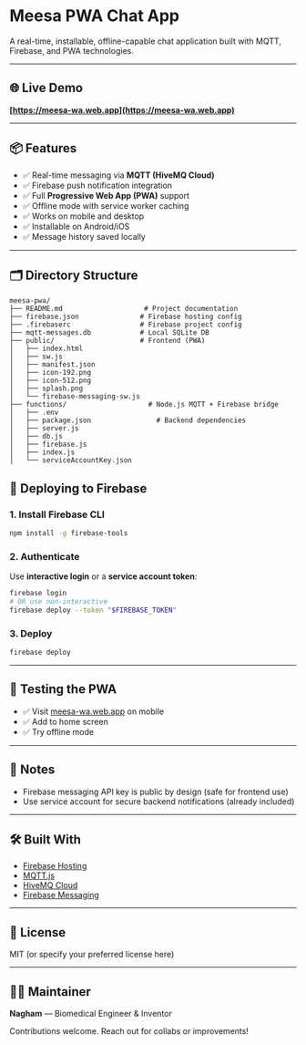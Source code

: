 # Meesa PWA Chat App

A real-time, installable, offline-capable chat application built with MQTT, Firebase, and PWA technologies.

---

## 🌐 Live Demo

**[https://meesa-wa.web.app](https://meesa-wa.web.app)**

---

## 📦 Features

* ✅ Real-time messaging via **MQTT (HiveMQ Cloud)**
* ✅ Firebase push notification integration
* ✅ Full **Progressive Web App (PWA)** support
* ✅ Offline mode with service worker caching
* ✅ Works on mobile and desktop
* ✅ Installable on Android/iOS
* ✅ Message history saved locally

---

## 🗂 Directory Structure

```
meesa-pwa/
├── README.md                    # Project documentation
├── firebase.json               # Firebase hosting config
├── .firebaserc                 # Firebase project config
├── mqtt-messages.db            # Local SQLite DB
├── public/                     # Frontend (PWA)
│   ├── index.html
│   ├── sw.js
│   ├── manifest.json
│   ├── icon-192.png
│   ├── icon-512.png
│   ├── splash.png
│   └── firebase-messaging-sw.js
├── functions/                    # Node.js MQTT + Firebase bridge
│   ├── .env
│   ├── package.json                # Backend dependencies
│   ├── server.js
│   ├── db.js
│   ├── firebase.js
│   ├── index.js
│   └── serviceAccountKey.json

```
 

## 🚀 Deploying to Firebase

### 1. Install Firebase CLI

```bash
npm install -g firebase-tools
```

### 2. Authenticate

Use **interactive login** or a **service account token**:

```bash
firebase login
# OR use non-interactive
firebase deploy --token "$FIREBASE_TOKEN"
```

### 3. Deploy

```bash
firebase deploy
```

---

## 🧪 Testing the PWA

* ✅ Visit [meesa-wa.web.app](https://meesa-wa.web.app) on mobile
* ✅ Add to home screen
* ✅ Try offline mode

---

## 🔐 Notes

* Firebase messaging API key is public by design (safe for frontend use)
* Use service account for secure backend notifications (already included)

---

## 🛠 Built With

* [Firebase Hosting](https://firebase.google.com/products/hosting)
* [MQTT.js](https://github.com/mqttjs/MQTT.js)
* [HiveMQ Cloud](https://www.hivemq.com/mqtt-cloud-broker/)
* [Firebase Messaging](https://firebase.google.com/docs/cloud-messaging)

---

## 📄 License

MIT (or specify your preferred license here)

---

## 🙋‍♀️ Maintainer

**Nagham** — Biomedical Engineer & Inventor

Contributions welcome. Reach out for collabs or improvements!


